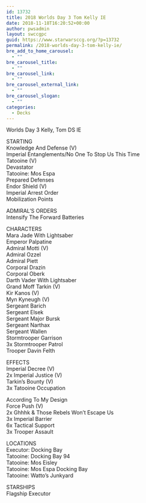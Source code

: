 ```yaml
---
id: 13732
title: 2018 Worlds Day 3 Tom Kelly IE
date: 2018-11-18T16:20:52+00:00
author: pwsadmin
layout: swccgpc
guid: https://www.starwarsccg.org/?p=13732
permalink: /2018-worlds-day-3-tom-kelly-ie/
bre_add_to_home_carousel:
  - ""
bre_carousel_title:
  - ""
bre_carousel_link:
  - ""
bre_carousel_external_link:
  - ""
bre_carousel_slogan:
  - ""
categories:
  - Decks
---
```

Worlds Day 3 Kelly, Tom DS IE

STARTING  
Knowledge And Defense (V)  
Imperial Entanglements/No One To Stop Us This Time  
Tatooine (V)  
Devastator  
Tatooine: Mos Espa  
Prepared Defenses  
Endor Shield (V)  
Imperial Arrest Order  
Mobilization Points

ADMIRAL’S ORDERS  
Intensify The Forward Batteries

CHARACTERS  
Mara Jade With Lightsaber  
Emperor Palpatine  
Admiral Motti (V)  
Admiral Ozzel  
Admiral Piett  
Corporal Drazin  
Corporal Oberk  
Darth Vader With Lightsaber  
Grand Moff Tarkin (V)  
Kir Kanos (V)  
Myn Kyneugh (V)  
Sergeant Barich  
Sergeant Elsek  
Sergeant Major Bursk  
Sergeant Narthax  
Sergeant Wallen  
Stormtrooper Garrison  
3x Stormtrooper Patrol  
Trooper Davin Felth

EFFECTS  
Imperial Decree (V)  
2x Imperial Justice (V)  
Tarkin&#8217;s Bounty (V)  
3x Tatooine Occupation

According To My Design  
Force Push (V)  
2x Ghhhk & Those Rebels Won&#8217;t Escape Us  
3x Imperial Barrier  
6x Tactical Support  
3x Trooper Assault

LOCATIONS  
Executor: Docking Bay  
Tatooine: Docking Bay 94  
Tatooine: Mos Eisley  
Tatooine: Mos Espa Docking Bay  
Tatooine: Watto&#8217;s Junkyard

STARSHIPS  
Flagship Executor
